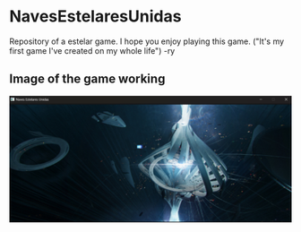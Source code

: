 # NavesEstelaresUnidas
Repository of a estelar game. I hope you enjoy playing this game. ("It's my first game I've created on my whole life") -ry

## Image of the game working
![Playing](./assets/game/Juego.png)